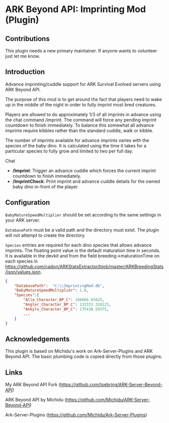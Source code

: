 # ARK Beyond API: Imprinting Mod (Plugin)

## Contributions

This plugin needs a new primary maintainer. If anyone wants to volunteer just let me know.

## Introduction

Advance imprinting/cuddle support for ARK Survival Evolved servers using ARK Beyond API.

The purpose of this mod is to get around the fact that players need to wake up in the middle of the night in order to fully imprint most bred creatures.

Players are allowed to do approximately 1/3 of all imprints in advance using the chat command /imprint. The command will force any pending imprint countdown to finish immediately. To balance this somewhat all advance imprints require kibbles rather than the standard cuddle, walk or kibble.

The number of imprints available for advance imprints varies with the species of the baby dino. It is calculated using the time it takes for a particular species to fully grow and limited to two per full day.

Chat
* **/Imprint**: Trigger an advance cuddle which forces the current imprint countdown to finish immediately.
* **/ImprintCheck**: Print imprint and advance cuddle details for the owned baby dino in-front of the player.

## Configuration

`BabyMatureSpeedMultiplier` should be set according to the same settings in your ARK server.

`DatabasePath` must be a valid path and the directory must exist. The plugin will not attempt to create the directory.

`Species` entries are required for each dino species that allows advance imprints. The floating point value is the default maturation time in seconds. It is available in the devkit and from the field breeding→maturationTime on each species in https://github.com/cadon/ARKStatsExtractor/blob/master/ARKBreedingStats/json/values.json.

```json
{
	"DatabasePath":  "C:\\ImprintingMod.db",
	"BabyMatureSpeedMultiplier": 1.0,
	"Species":{
		"Allo_Character_BP_C": 166666.65625,
		"Angler_Character_BP_C": 133333.328125,
		"Ankylo_Character_BP_C": 175438.59375,
		...
	}
}
```

## Acknowledgements

This plugin is based on Michidu's work on Ark-Server-Plugins and ARK Beyond API. The basic plumbing code is copied directly from those plugins.

## Links

My ARK Beyond API Fork (https://github.com/tsebring/ARK-Server-Beyond-API)

ARK Beyond API by Michidu (https://github.com/Michidu/ARK-Server-Beyond-API)

Ark-Server-Plugins (https://github.com/Michidu/Ark-Server-Plugins)
